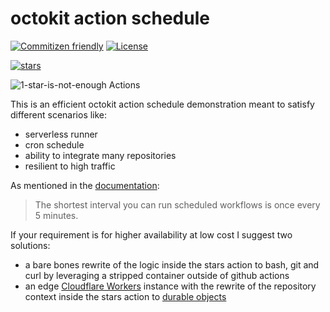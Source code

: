 # octokit action schedule

[![Commitizen friendly](https://img.shields.io/badge/commitizen-friendly-brightgreen.svg)](http://commitizen.github.io/cz-cli/)
 [![License](https://img.shields.io/github/license/0-vortex/workers-lastfm-shields)](./LICENSE)

[![stars](https://github.com/0-vortex/1-star-is-not-enough/actions/workflows/stars.yml/badge.svg)](https://github.com/0-vortex/1-star-is-not-enough/actions/workflows/stars.yml)
 
![1-star-is-not-enough Actions](https://api.meercode.io/badge/0-vortex/1-star-is-not-enough?type=ci-count&lastDay=31)

This is an efficient octokit action schedule demonstration meant to satisfy different scenarios like:
- serverless runner
- cron schedule
- ability to integrate many repositories
- resilient to high traffic

As mentioned in the [documentation](https://docs.github.com/en/actions/reference/events-that-trigger-workflows#schedule):

>  The shortest interval you can run scheduled workflows is once every 5 minutes.

If your requirement is for higher availability at low cost I suggest two solutions:
- a bare bones rewrite of the logic inside the stars action to bash, git and curl by 
leveraging a stripped container outside of github actions
- an edge [Cloudflare Workers](https://developers.cloudflare.com/workers/) instance with 
the rewrite of the repository context inside the stars action to 
[durable objects](https://developers.cloudflare.com/workers/learning/using-durable-objects)

